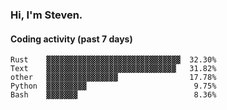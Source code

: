 ### Hi, I'm Steven.

#### Coding activity (past 7 days)
```
Rust    ▓▓▓▓▓▓▓▓▓▓▓▓▓▓▓▓▓▓▓▓▓▓▓▓▓▓▓▓▓▓  32.30%
Text    ▓▓▓▓▓▓▓▓▓▓▓▓▓▓▓▓▓▓▓▓▓▓▓▓▓▓▓▓▓   31.82%
other   ▓▓▓▓▓▓▓▓▓▓▓▓▓▓▓▓                17.78%
Python  ▓▓▓▓▓▓▓▓▓                        9.75%
Bash    ▓▓▓▓▓▓▓                          8.36%
```

